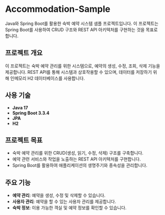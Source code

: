 # Accommodation-Sample

Java와 Spring Boot를 활용한 숙박 예약 시스템 샘플 프로젝트입니다. 이 프로젝트는 Spring Boot를 사용하여 CRUD 구조와 REST API 아키텍처를 구현하는 것을 목표로 합니다.

## 프로젝트 개요

이 프로젝트는 숙박 예약 관리를 위한 시스템으로, 예약의 생성, 수정, 조회, 삭제 기능을 제공합니다. REST API를 통해 시스템과 상호작용할 수 있으며, 데이터를 저장하기 위해 인메모리 H2 데이터베이스를 사용합니다.

## 사용 기술

- **Java 17**
- **Spring Boot 3.3.4**
- **JPA**
- **H2**
## 프로젝트 목표

- 숙박 예약 관리를 위한 CRUD(생성, 읽기, 수정, 삭제) 구조를 구축합니다.
- 예약 관련 서비스와 작업을 노출하는 REST API 아키텍처를 구현합니다.
- Spring Boot를 활용하여 애플리케이션의 생명주기와 종속성을 관리합니다.

## 주요 기능

- **예약 관리**: 예약을 생성, 수정 및 삭제할 수 있습니다.
- **사용자 관리**: 예약을 할 수 있는 사용자 관리를 제공합니다.
- **숙박 정보**: 이용 가능한 객실 및 예약 정보를 확인할 수 있습니다.
